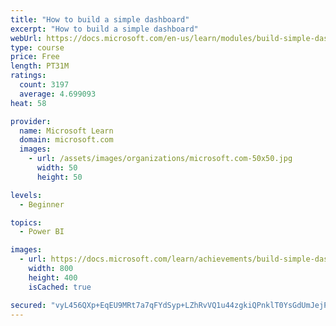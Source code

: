 ```yaml
---
title: "How to build a simple dashboard"
excerpt: "How to build a simple dashboard"
webUrl: https://docs.microsoft.com/en-us/learn/modules/build-simple-dashboard/
type: course
price: Free
length: PT31M
ratings:
  count: 3197
  average: 4.699093
heat: 58

provider:
  name: Microsoft Learn
  domain: microsoft.com
  images:
    - url: /assets/images/organizations/microsoft.com-50x50.jpg
      width: 50
      height: 50

levels:
  - Beginner

topics:
  - Power BI

images:
  - url: https://docs.microsoft.com/learn/achievements/build-simple-dashboard-social.png
    width: 800
    height: 400
    isCached: true

secured: "vyL456QXp+EqEU9MRt7a7qFYdSyp+LZhRvVQ1u44zgkiQPnklT0YsGdUmJejPNUTDMR3cexc7oo/2Dff5PKN+WLkcaN6MQI0b5TOFNvnXojF+UxSJy24kFMd+eIHE5/3mE/LL3rDEyLBU2GOWcjZlmg6/ZqP72PKW3p7PONFTSTyp6/A7DywAGNxfXwVRO4iQU939xdGZ4BkxoDsvf2pW7j5njxA75mmFzbG/lgothB36HApZlL/qNcHJJaBPcL2TzKSRS7xRpXDuSqo9uS5azdbsyqV7r2PxJQ9BwWcYbLa7+Ypkr2//rENlI6BsqhAyIv5iMsd0vtjNowavtEXv449GSrq/v92qFM1DgL3pJmCctz4EHy7cqSjXAgsX+sL4Gjaill6t7f526A/SaE5DiOMbtLyFa+glYO307/hQaE=;7Y9vuIIkIENOfw4mjNeTxg=="
---
```


